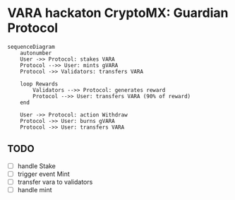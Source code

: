 # VARA hackaton CryptoMX: Guardian Protocol

```mermaid
sequenceDiagram
    autonumber
    User ->> Protocol: stakes VARA
    Protocol -->> User: mints gVARA
    Protocol ->> Validators: transfers VARA

    loop Rewards
        Validators -->> Protocol: generates reward
        Protocol -->> User: transfers VARA (90% of reward)
    end

    User ->> Protocol: action Withdraw
    Protocol ->> User: burns gVARA
    Protocol ->> User: transfers VARA
```

## TODO

- [ ] handle Stake
- [ ] trigger event Mint
- [ ] transfer vara to validators
- [ ] handle mint
